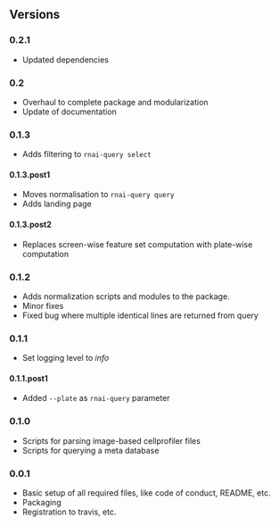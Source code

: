 ## Versions

### 0.2.1

* Updated dependencies

### 0.2

* Overhaul to complete package and modularization
* Update of documentation

### 0.1.3

* Adds filtering to `rnai-query select`

#### 0.1.3.post1

* Moves normalisation to `rnai-query query`
* Adds landing page

#### 0.1.3.post2

* Replaces screen-wise feature set computation with plate-wise computation

### 0.1.2

* Adds normalization scripts and modules to the package.
* Minor fixes
* Fixed bug where multiple identical lines are returned from query

### 0.1.1

* Set logging level to *info*

#### 0.1.1.post1

* Added `--plate` as `rnai-query` parameter 


### 0.1.0 

* Scripts for parsing image-based cellprofiler files
* Scripts for querying a meta database

### 0.0.1

* Basic setup of all required files, like code of conduct, README, etc.
* Packaging
* Registration to travis, etc.

